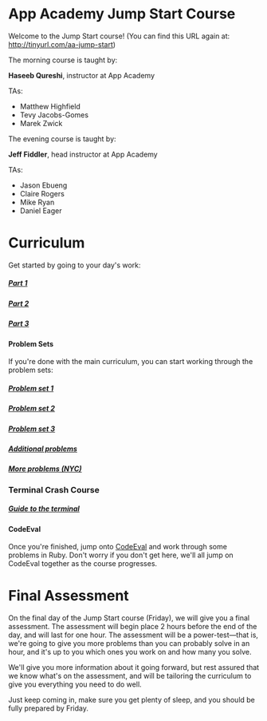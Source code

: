 # App Academy Jump Start Course

Welcome to the Jump Start course!
(You can find this URL again at: http://tinyurl.com/aa-jump-start)

The morning course is taught by:

**Haseeb Qureshi**, instructor at App Academy

TAs:
* Matthew Highfield
* Tevy Jacobs-Gomes
* Marek Zwick

The evening course is taught by:

**Jeff Fiddler**, head instructor at App Academy

TAs:
* Jason Ebueng
* Claire Rogers
* Mike Ryan
* Daniel Eager

# Curriculum
Get started by going to your day's work:
##### [Part 1](./part1.md)
##### [Part 2](./part2.md)
##### [Part 3](./part3.md)


#### Problem Sets

If you're done with the main curriculum, you can start working through the problem sets:
##### [Problem set 1](./problem-sets/problem-set-1.rb)
##### [Problem set 2](./problem-sets/problem-set-2.rb)
##### [Problem set 3](./problem-sets/problem-set-3.rb)
##### [Additional problems](./problem-sets/problem-set-additional-problems.rb)
##### [More problems (NYC)](./problem-sets/nyc_extra_problems.rb)


### Terminal Crash Course
##### [Guide to the terminal](./terminal-commands.md)

#### CodeEval
Once you're finished, jump onto [CodeEval](http://codeeval.com) and work through some problems in Ruby. Don't worry if you don't get here, we'll all jump on CodeEval together as the course progresses.

# Final Assessment

On the final day of the Jump Start course (Friday), we will give you a final assessment. The assessment will begin place 2 hours before the end of the day, and will last for one hour. The assessment will be a power-test—that is, we're going to give you more problems than you can probably solve in an hour, and it's up to you which ones you work on and how many you solve.

We'll give you more information about it going forward, but rest assured that we know what's on the assessment, and will be tailoring the curriculum to give you everything you need to do well.

Just keep coming in, make sure you get plenty of sleep, and you should be fully prepared by Friday.
